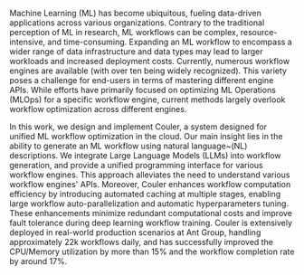 Machine Learning (ML) has become ubiquitous, fueling data-driven applications across various organizations. Contrary to the traditional perception of ML in research, ML workflows can be complex, resource-intensive, and time-consuming.
Expanding an ML workflow to encompass a wider range of data infrastructure and data types may lead to larger workloads and increased deployment costs. 
Currently, numerous workflow engines are available (with over ten being widely recognized). This variety poses a challenge for end-users in terms of mastering different engine APIs. While efforts have primarily focused on optimizing ML Operations (MLOps) for a specific workflow engine, current methods largely overlook workflow optimization across different engines. 

In this work, we design and implement Couler, a system designed for unified ML workflow optimization in the cloud. 
Our main insight lies in the ability to generate an ML workflow using natural language~(NL) descriptions. 
We integrate Large Language Models (LLMs) into workflow generation, and provide a unified programming interface for various workflow engines. This approach alleviates the need to understand various workflow engines' APIs. Moreover, Couler enhances workflow computation efficiency by introducing automated caching at multiple stages, enabling large workflow auto-parallelization and automatic hyperparameters tuning. These enhancements minimize redundant computational costs and improve fault tolerance during deep learning workflow training.
Couler is extensively deployed in real-world production scenarios at Ant Group, handling approximately 22k workflows daily, and has successfully improved the CPU/Memory utilization by more than 15\% and the workflow completion rate by around 17\%.
